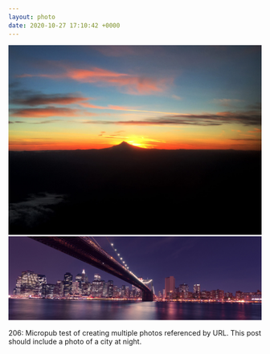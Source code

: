 ```yaml
---
layout: photo
date: 2020-10-27 17:10:42 +0000
---
```

![](/images/sunset.jpg)
  ![](/images/city-at-night.jpg)
  
206: Micropub test of creating multiple photos referenced by URL. This post should include a photo of a city at night.

